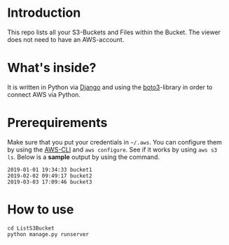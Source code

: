 # Introduction

This repo lists all your S3-Buckets and Files within the Bucket. The viewer does not need to have an AWS-account.

# What's inside?

It is written in Python via [Django](https://www.djangoproject.com/) and
using the [boto3](https://boto3.amazonaws.com/v1/documentation/api/latest/index.html)-library in order to connect AWS via Python.

# Prerequirements

Make sure that you put your credentials in `~/.aws`. 
You can configure them by using the [AWS-CLI](https://aws.amazon.com/cli/) and `aws configure`.
See if it works by using `aws s3 ls`. Below is a **sample** output by using the command.
```
2019-01-01 19:34:33 bucket1
2019-02-02 09:49:17 bucket2
2019-03-03 17:09:46 bucket3
```

# How to use

```
cd ListS3Bucket
python manage.py runserver
```
